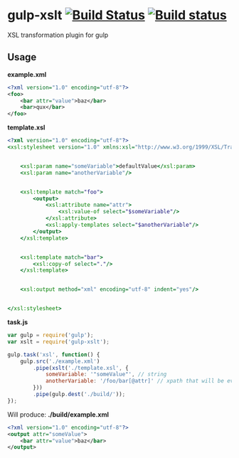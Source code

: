 # gulp-xslt [![Build Status](https://travis-ci.org/vecmezoni/gulp-xslt.svg?branch=master)](https://travis-ci.org/vecmezoni/gulp-xslt) [![Build status](https://ci.appveyor.com/api/projects/status/kbtm3nx81k005eqj?svg=true)](https://ci.appveyor.com/project/vecmezoni/gulp-xslt/branch/master)

XSL transformation plugin for gulp

## Usage

**example.xml**
```xml
<?xml version="1.0" encoding="utf-8"?>
<foo>
    <bar attr="value">baz</bar>
    <bar>qux</bar>
</foo>
```

**template.xsl**
```xsl
<?xml version="1.0" encoding="utf-8"?>
<xsl:stylesheet version="1.0" xmlns:xsl="http://www.w3.org/1999/XSL/Transform">


    <xsl:param name="someVariable">defaultValue</xsl:param>
    <xsl:param name="anotherVariable"/>


    <xsl:template match="foo">
        <output>
            <xsl:attribute name="attr">
                <xsl:value-of select="$someVariable"/>
            </xsl:attribute>
            <xsl:apply-templates select="$anotherVariable"/>
        </output>
    </xsl:template>


    <xsl:template match="bar">
        <xsl:copy-of select="."/>
    </xsl:template>


    <xsl:output method="xml" encoding="utf-8" indent="yes"/>


</xsl:stylesheet>
```

**task.js**
```js
var gulp = require('gulp');
var xslt = require('gulp-xslt');

gulp.task('xsl', function() {
    gulp.src('./example.xml')
        .pipe(xslt('./template.xsl', {
            someVariable: '"someValue"', // string
            anotherVariable: '/foo/bar[@attr]' // xpath that will be evaluated
        }))
        .pipe(gulp.dest('./build/'));
});
```

Will produce:
**./build/example.xml**
```xml
<?xml version="1.0" encoding="utf-8"?>
<output attr="someValue">
    <bar attr="value">baz</bar>
</output>
```
